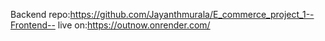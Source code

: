 Backend repo:https://github.com/Jayanthmurala/E_commerce_project_1--Frontend--
live on:https://outnow.onrender.com/
